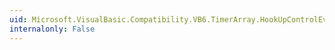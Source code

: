 ```yaml
---
uid: Microsoft.VisualBasic.Compatibility.VB6.TimerArray.HookUpControlEvents(System.Object)
internalonly: False
---
```


